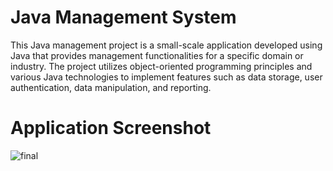 # Java Management System
This Java management project is a small-scale application developed using Java that provides management functionalities for a specific domain or industry. The project utilizes object-oriented programming principles and various Java technologies to implement features such as data storage, user authentication, data manipulation, and reporting.


# Application Screenshot
![final](https://github.com/arpitgoswami/java-app/assets/71710858/85e7c650-3b25-4ba7-87e9-f2241541f04e)
